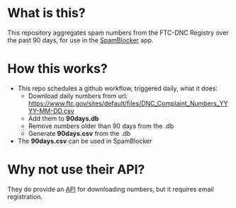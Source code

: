 # What is this?

This repository aggregates spam numbers from the FTC-DNC Registry over the past 90 days, for use in the [SpamBlocker](https://github.com/aj3423/SpamBlocker) app.

# How this works?
- This repo schedules a github workflow, triggered daily, what it does:
  - Download daily numbers from url:
    https://www.ftc.gov/sites/default/files/DNC_Complaint_Numbers_YYYY-MM-DD.csv
  - Add them to **90days.db**
  - Remove numbers older than 90 days from the .db
  - Generate **90days.csv** from the .db
- The **90days.csv** can be used in SpamBlocker

# Why not use their API?

They do provide an [API](https://www.ftc.gov/developer/api/v0/endpoints/do-not-call-dnc-reported-calls-data-api) for downloading numbers, but it requires email registration.